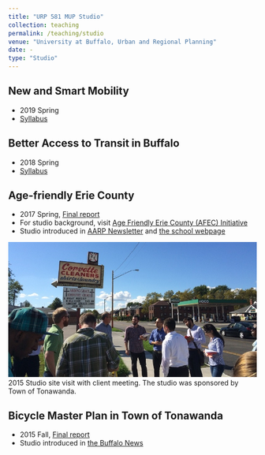 ```yaml
---
title: "URP 581 MUP Studio"
collection: teaching
permalink: /teaching/studio
venue: "University at Buffalo, Urban and Regional Planning"
date: -
type: "Studio"
---
```


## New and Smart Mobility
* 2019 Spring
* [Syllabus](https://docs.google.com/document/d/1AEJlxhuYnaudfPBQOzlwUeafSvY02CMtzIgO2SE9ra0/edit?usp=sharing)

## Better Access to Transit in Buffalo
* 2018 Spring
* [Syllabus](/files/URP581_Buffalo_Transit_Access_2018_spring_20180130.pdf)

## Age-friendly Erie County
* 2017 Spring, [Final report](/files/urp581_2017spring_age_friendly_erie_county_final_report.pdf)
* For studio background, visit [Age Friendly Erie County (AFEC) Initiative](http://www2.erie.gov/seniorservices/index.php?q=age-friendly-erie-county)
* Studio introduced in [AARP Newsletter](http://www.aarp.org/livable-communities/network-age-friendly-communities/info-2017/age-friendly-erie-county-college-course.html) and [the school webpage](http://ap.buffalo.edu/news/2017/aging-communities.html)

![class photo](/images/RailstoTrailsKenmoreAve9_J-1.jpg)  
2015 Studio site visit with client meeting. The studio was sponsored by Town of Tonawanda.
## Bicycle Master Plan in Town of Tonawanda
* 2015 Fall, [Final report](/files/urp581_2015fall_bike_masterplan_tonawanda_final_report.pdf)
* Studio introduced in [the Buffalo News](http://buffalonews.com/2015/08/31/tonawanda-town-board-agrees-to-form-complete-streets-panel-on-bike-lanes-pedestrian-access-2/)
